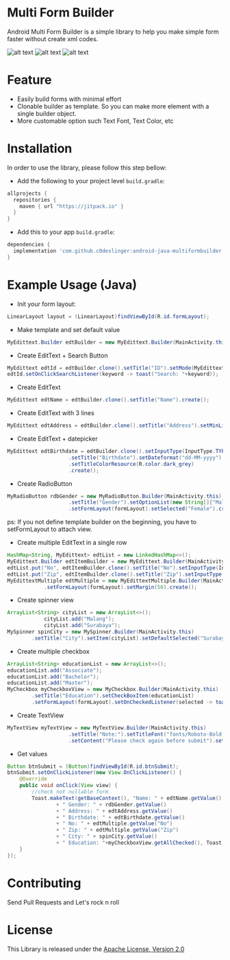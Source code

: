 # Multi Form Builder

Android Multi Form Builder is a simple library to help you make simple form faster without create xml codes.

![alt text](https://github.com/c0deslinger/android-java-multiformbuilder/blob/master/screenshots/Screen%20Shot%202019-05-22%20at%2015.43.56.png?raw=true)
![alt text](https://github.com/c0deslinger/android-java-multiformbuilder/blob/master/screenshots/Screen%20Shot%202019-05-22%20at%2015.44.12.png?raw=true)
![alt text](https://github.com/c0deslinger/android-java-multiformbuilder/blob/master/screenshots/Screen%20Shot%202019-05-22%20at%2016.16.21.png?raw=true)

# Feature
- Easily build forms with minimal effort
- Clonable builder as template. So you can make more element with a single builder object.
- More customable option such Text Font, Text Color, etc

# Installation
In order to use the library, please follow this step bellow:
- Add the following to your project level ```build.gradle```:
```gradle
allprojects {
  repositories {
    maven { url "https://jitpack.io" }
  }
}
```
- Add this to your app ```build.gradle```:
```gradle
dependencies {
  implementation 'com.github.c0deslinger:android-java-multiformbuilder:1.0.2'
}
```

# Example Usage (Java)
- Init your form layout:
```java
LinearLayout layout = (LinearLayout)findViewById(R.id.formLayout);
```
-  Make template and set default value
```java
MyEdittext.Builder edtBuilder = new MyEdittext.Builder(MainActivity.this).setFormLayout(formLayout);
```

- Create EditText + Search Button
```java
MyEdittext edtId = edtBuilder.clone().setTitle("ID").setMode(MyEdittext.Mode.SEARCH).create();
edtId.setOnClickSearchListener(keyword -> toast("Search: "+keyword));
```

- Create EditText
```java
MyEdittext edtName = edtBuilder.clone().setTitle("Name").create();
```

- Create EditText with 3 lines
```java
MyEdittext edtAddress = edtBuilder.clone().setTitle("Address").setMinLines(3).create();
```

- Create EditText + datepicker
```java
MyEdittext edtBirthdate = edtBuilder.clone().setInputType(InputType.TYPE_CLASS_DATETIME)
                    .setTitle("Birthdate").setDateformat("dd-MM-yyyy")
                    .setTitleColorResource(R.color.dark_grey)
                    .create();
```

- Create RadioButton
```java
MyRadioButton rdbGender = new MyRadioButton.Builder(MainActivity.this)
                    .setTitle("Gender").setOptionList(new String[]{"Male", "Female"})
                    .setFormLayout(formLayout).setSelected("Female").create();
```
ps: If you not define template builder on the beginning, you have to setFormLayout to attach view.

- Create multiple EditText in a single row
```java
HashMap<String, MyEdittext> edtList = new LinkedHashMap<>();
MyEdittext.Builder edtItemBuilder = new MyEdittext.Builder(MainActivity.this);
edtList.put("No", edtItemBuilder.clone().setTitle("No").setInputType(InputType.TYPE_CLASS_NUMBER).create());
edtList.put("Zip", edtItemBuilder.clone().setTitle("Zip").setInputType(InputType.TYPE_CLASS_NUMBER).create());
MyEdittextMultiple edtMultiple = new MyEdittextMultiple.Builder(MainActivity.this, edtList)
            .setFormLayout(formLayout).setMargin(50).create();
```

- Create spinner view
```java
ArrayList<String> cityList = new ArrayList<>();
            cityList.add("Malang");
            cityList.add("Surabaya");
MySpinner spinCity = new MySpinner.Builder(MainActivity.this)
        .setTitle("City").setItem(cityList).setDefaultSelected("Surabaya").setFormLayout(formLayout).create();
```

- Create multiple checkbox
```java
ArrayList<String> educationList = new ArrayList<>();
educationList.add("Associate");
educationList.add("Bachelor");
educationList.add("Master");
MyCheckbox myCheckboxView = new MyCheckbox.Builder(MainActivity.this)
        .setTitle("Education").setCheckBoxItem(educationList)
        .setFormLayout(formLayout).setOnCheckedListener(selected -> toast("selected: "+selected)).create();
```

- Create TextView
```java
MyTextView myTextView = new MyTextView.Builder(MainActivity.this)
                    .setTitle("Note:").setTitleFont("fonts/Roboto-Bold.ttf")
                    .setContent("Please check again before submit").setFormLayout(formLayout).create();
```

- Get values
```java
Button btnSubmit = (Button)findViewById(R.id.btnSubmit);
btnSubmit.setOnClickListener(new View.OnClickListener() {
    @Override
    public void onClick(View view) {
        //check not nullable form
        Toast.makeText(getBaseContext(), "Name: " + edtName.getValue()
                + " Gender: " + rdbGender.getValue()
                + " Address: " + edtAddress.getValue()
                + " Birthdate: " + edtBirthdate.getValue()
                + " No: " + edtMultiple.getValue("No")
                + " Zip: " + edtMultiple.getValue("Zip")
                + " City: " + spinCity.getValue()
                + " Education: "+myCheckboxView.getAllChecked(), Toast.LENGTH_LONG).show();
    }
});
```

# Contributing
Send Pull Requests and Let's rock n roll

# License
This Library is released under the [Apache License, Version 2.0](http://www.apache.org/licenses/LICENSE-2.0)
